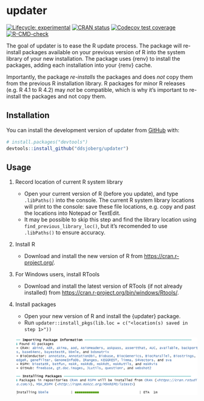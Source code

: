 
<!-- README.md is generated from README.Rmd. Please edit that file -->

# updater

<!-- badges: start -->

[![Lifecycle:
experimental](https://img.shields.io/badge/lifecycle-experimental-orange.svg)](https://lifecycle.r-lib.org/articles/stages.html#experimental)
[![CRAN
status](https://www.r-pkg.org/badges/version/updater)](https://CRAN.R-project.org/package=updater)
[![Codecov test
coverage](https://codecov.io/gh/ddsjoberg/updater/branch/main/graph/badge.svg)](https://app.codecov.io/gh/ddsjoberg/updater?branch=main)
[![R-CMD-check](https://github.com/ddsjoberg/updater/actions/workflows/R-CMD-check.yaml/badge.svg)](https://github.com/ddsjoberg/updater/actions/workflows/R-CMD-check.yaml)
<!-- badges: end -->

The goal of updater is to ease the R update process. The package will
re-install packages available on your previous version of R into the
system library of your new installation. The package uses {renv} to
install the packages, adding each installation into your {renv} cache.

Importantly, the package *re-installs* the packages and does *not* copy
them from the previous R installation library. R packages for minor R
releases (e.g. R 4.1 to R 4.2) may *not* be compatible, which is why
it’s important to re-install the packages and not copy them.

## Installation

You can install the development version of updater from
[GitHub](https://github.com/) with:

``` r
# install.packages("devtools")
devtools::install_github("ddsjoberg/updater")
```

## Usage

1.  Record location of current R system library

    -   Open your current version of R (before you update), and type
        `.libPaths()` into the console. The current R system library
        locations will print to the console: save these file locations,
        e.g. copy and past the locations into Notepad or TextEdit.
    -   It may be possible to skip this step and find the library
        location using `find_previous_library_loc()`, but it’s
        recomended to use `.libPaths()` to ensure accuracy.

2.  Install R

    -   Download and install the new version of R from
        <https://cran.r-project.org/>.

3.  For Windows users, install RTools

    -   Download and install the latest version of RTools (if not
        already installed) from
        <https://cran.r-project.org/bin/windows/Rtools/>.

4.  Install packages

    -   Open your new version of R and install the {updater} package.
    -   Run
        `updater::install_pkgs(lib.loc = c("<location(s) saved in step 1>"))`

    ![](man\figures\install_screenshot.png)

